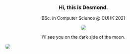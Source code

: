 <div align="center">

### Hi, this is Desmond. 

BSc. in Computer Science @ CUHK 2021

<img src="https://desmondlzy.github.io/assets/images/prism.jpg" style="border-radius: 6px">

I'll see you on the dark side of the moon.

</div>

<svg fill="none" viewBox="0 0 300 120" width="300" height="120" xmlns="http://www.w3.org/2000/svg">
  <foreignObject width="100%" height="100%">
    <img src="https://desmondlzy.github.io/assets/images/prism.jpg" style="border-radius: 6px">
    </div>
  </foreignObject>
</svg>